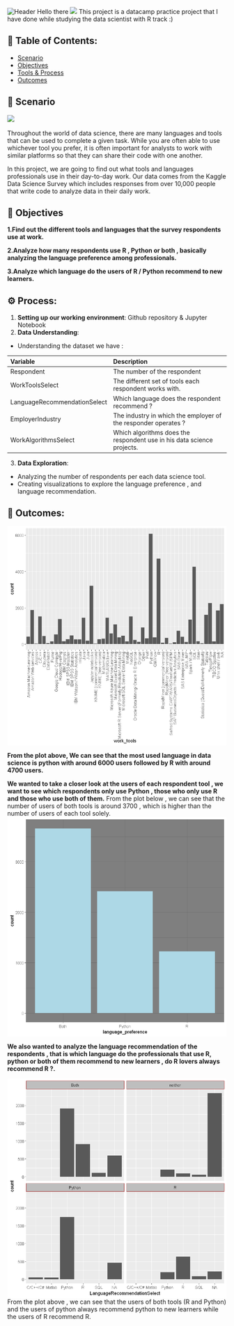 ![Header](https://miro.medium.com/max/800/0*PI9OcU1wQO06i6TT)
Hello there <img src="https://media.giphy.com/media/hvRJCLFzcasrR4ia7z/giphy.gif" width="25px"> 
This project is a datacamp practice project that I have done while studying the data scientist with R track :)

## 📖 Table of Contents:
* [Scenario](https://github.com/AishaAhmedToulba/Kaggle-data-science-survey-Analysis-#-scenario-)
* [Objectives](https://github.com/AishaAhmedToulba/Kaggle-data-science-survey-Analysis-#-objectives-)
* [Tools & Process](https://github.com/AishaAhmedToulba/Kaggle-data-science-survey-Analysis-#-tools-)
* [Outcomes](https://github.com/AishaAhmedToulba/Kaggle-data-science-survey-Analysis-#-outcomes-) 

## 👀 Scenario
<img src="https://planning-org-uploaded-media.s3.amazonaws.com/thumbnail/scenario-planning-2.png" width="120px">

Throughout the world of data science, there are many languages and tools that can be used to complete a given task. While you are often able to use whichever tool you prefer, it is often important for analysts to work with similar platforms so that they can share their code with one another.

In this project, we are going to find out what tools and languages professionals use in their day-to-day work. Our data comes from the Kaggle Data Science Survey which includes responses from over 10,000 people that write code to analyze data in their daily work.


## 🎯 Objectives  

**1.Find out the different tools and languages that the survey respondents use at work.**

**2.Analyze how many respondents use R , Python or both , basically analyzing the language preference among  professionals.**

**3.Analyze which language do the users of R / Python recommend to new learners.**

 ## ⚙️ Process:
  1. **Setting up our working environment**: Github repository & Jupyter Notebook 
  2. **Data  Understanding**:
 - Understanding the dataset we have :
<div align="center">

| Variable              | Description                                                                                   |
|:----------------------|:----------------------------------------------------------------------------------------------|
| Respondent              |  The number of the respondent  |
| WorkToolsSelect                  |  The different set of tools each respondent works with.                 |
| LanguageRecommendationSelect                   |  Which language does the respondent recommend ?                                       |
| EmployerIndustry	     |  The industry in which the employer of the responder operates ?  |
| WorkAlgorithmsSelect	     | Which algorithms does the respondent use in his data science projects.  |
</div>

  3. **Data Exploration**: 
  - Analyzing the number of respondents per each data science tool. 
  - Creating visualizations to explore the language preference , and language recommendation.
  
  
   ## 📌 Outcomes:
 <img align="center" src="https://github.com/AishaAhmedToulba/Kaggle-data-science-survey-Analysis/blob/main/blob/main/Images/descarga%20(7).png" width="700px">
 
  **From the plot above, We can see that the most used language in data science is python with around 6000 users followed by R with around 4700 users.**
  
  **We wanted to take a closer look at the users of each respondent tool , we want to see which respondents only use Python , those who only use R and those who use both of them.**
 From the plot below , we can see that the number of users of both tools is around 3700 , which is higher than the number of users of each tool solely.
 <img align="center" src="https://github.com/AishaAhmedToulba/Kaggle-data-science-survey-Analysis/blob/main/blob/main/Images/descarga%20(8).png" width="700px">
 
**We also wanted to analyze the language recommendation of the respondents , that is which language do the professionals that use R, python or both of them recommend to new learners , do R lovers always recommend R ?.**

<img align="center" src="https://github.com/AishaAhmedToulba/Kaggle-data-science-survey-Analysis/blob/main/blob/main/Images/descarga%20(9).png" width="700px">
 From the plot above , we can see that the users of both tools (R and Python) and the users of python always recommend python to new learners while the users of R recommend R.
